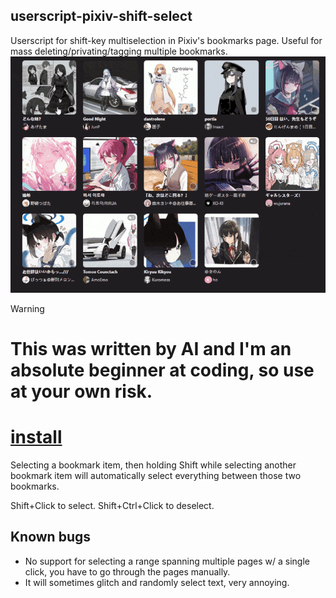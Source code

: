 ## userscript-pixiv-shift-select
Userscript for shift-key multiselection in Pixiv's bookmarks page. Useful for mass deleting/privating/tagging multiple bookmarks.
![demonstration](demonstration2.gif)
> [!WARNING]
># **This was written by AI and I'm an absolute beginner at coding, so use at your own risk.**
# [install](https://github.com/eatlebugs2/userscript-pixiv-shift-select/raw/refs/heads/main/userscript-pixiv-shift-select.user.js)
Selecting a bookmark item, then holding Shift while selecting another bookmark item will automatically select everything between those two bookmarks.

Shift+Click to select.
Shift+Ctrl+Click to deselect.
## Known bugs
- No support for selecting a range spanning multiple pages w/ a single click, you have to go through the pages manually.
- It will sometimes glitch and randomly select text, very annoying. 

